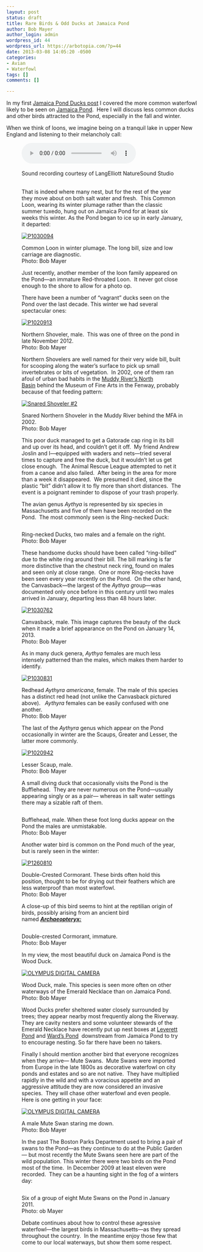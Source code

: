 ```yaml
---
layout: post
status: draft
title: Rare Birds & Odd Ducks at Jamaica Pond
author: Bob Mayer
author_login: admin
wordpress_id: 44
wordpress_url: https://arbotopia.com/?p=44
date: 2013-03-08 14:05:20 -0500
categories:
- Avian
- Waterfowl
tags: []
comments: []

---
```



<p>In my first&nbsp;<a href="https://web.archive.org/web/20140426115604/http://www.arbotopia.com/birdjamaica-pond-ducks/">Jamaica Pond Ducks post</a>&nbsp;I covered the more common waterfowl likely to be seen on&nbsp;<a href="https://web.archive.org/web/20140426115604/https://www.google.com/maps/ms?msa=0&amp;msid=217541233018515973334.0004d3f5dfbfb11f8bc5f&amp;ie=UTF8&amp;ll=42.309117,-71.112356&amp;spn=0.056111,0.080166&amp;t=m&amp;z=14&amp;vpsrc=6&amp;iwloc=0004d3f5e8b64e73efc5f" target="_blank" rel="noreferrer noopener">Jamaica Pond</a>.&nbsp; Here I will discuss less common ducks and other birds attracted to the Pond, especially in the fall and winter.</p>





<p>When we think of loons, we imagine being on a tranquil lake in upper New England and listening to their melancholy call:</p>


<p><!-- wp:audio {"id":356} --></p>
<figure class="wp-block-audio"><audio controls src="/images/2018/11/Com-Loon.wav"></audio><br />
<figcaption><br>Sound recording courtesy of LangElliott NatureSound Studio&nbsp;<br>&nbsp;</figcaption>

<p><!-- /wp:audio --></p>



<p>That is indeed where many nest, but for the rest of the year they move about on both salt water and fresh.&nbsp; This Common Loon, wearing its winter plumage rather than the classic summer tuxedo, hung out on Jamaica Pond for at least six weeks this winter. As the Pond began to ice up in early January, it departed:</p>


<p><!-- wp:image {"id":176,"linkDestination":"custom"} --></p>
 <a href="https://web.archive.org/web/20140426115604/http://www.arbotopia.com/rare-birds-odd-ducks-at-jamaica-pond/p1030094/"><img src="https://web.archive.org/web/20140426115604im_/http://www.arbotopia.com/wp-content/uploads/2013/02/P1030094.jpg" alt="P1030094" class="wp-image-176"/></a>





<p>Common Loon in winter plumage. The long bill, size and low carriage are diagnostic.<br>Photo: Bob Mayer</p>





<p>Just recently, another member of the loon family appeared on the Pond&mdash;an immature Red-throated Loon.&nbsp; It never got close enough to the shore to allow for a photo op.</p>





<p>There have been a number of &ldquo;vagrant&rdquo; ducks seen on the Pond over the last decade. This winter we had several spectacular ones:</p>


<p><!-- wp:image {"id":173,"linkDestination":"custom"} --></p>
 <a href="https://web.archive.org/web/20140426115604/http://www.arbotopia.com/rare-birds-odd-ducks-at-jamaica-pond/p1020913/"><img src="https://web.archive.org/web/20140426115604im_/http://www.arbotopia.com/wp-content/uploads/2013/01/P1020913.jpg" alt="P1020913" class="wp-image-173"/></a>





<p>Northern Shoveler, male.&nbsp; This was one of three on the pond in late November 2012.<br>Photo: Bob Mayer</p>





<p>Northern Shovelers are well named for their very wide bill, built for scooping along the water&rsquo;s surface to pick up small invertebrates or bits of vegetation.&nbsp; In 2002, one of them ran afoul of urban bad habits in the&nbsp;<a href="https://web.archive.org/web/20140426115604/https://www.google.com/maps/ms?msa=0&amp;msid=217541233018515973334.0004d3f5dfbfb11f8bc5f&amp;ie=UTF8&amp;ll=42.340854,-71.095555&amp;spn=0.007042,0.010021&amp;t=m&amp;z=17&amp;vpsrc=6&amp;iwloc=0004d6f87eeeb073c2c5c" target="_blank" rel="noreferrer noopener">Muddy River&rsquo;s North Basin</a>&nbsp;behind the Museum of Fine Arts in the Fenway, probably because of that feeding pattern:</p>


<p><!-- wp:image {"id":177,"linkDestination":"custom"} --></p>
 <a href="https://web.archive.org/web/20140426115604/http://www.arbotopia.com/rare-birds-odd-ducks-at-jamaica-pond/snared-shoveler-2/"><img src="https://web.archive.org/web/20140426115604im_/http://www.arbotopia.com/wp-content/uploads/2013/02/Snared-Shoveler-2.jpg" alt="Snared Shoveler #2" class="wp-image-177"/></a>





<p>Snared Northern Shoveler in the Muddy River behind the MFA in 2002.<br>Photo: Bob Mayer</p>





<p>This poor duck managed to get a Gatorade cap ring in its bill and up over its head, and couldn&rsquo;t get it off.&nbsp; My friend Andrew Joslin and I&mdash;equipped with waders and nets&mdash;tried several times to capture and free the duck, but it wouldn&rsquo;t let us get close enough.&nbsp; The Animal Rescue League attempted to net it from a canoe and also failed.&nbsp; After being in the area for more than a week it disappeared.&nbsp; We presumed it died, since the plastic &ldquo;bit&rdquo; didn&rsquo;t allow it to fly more than short distances.&nbsp; The event is a poignant reminder to dispose of your trash properly.</p>





<p>The avian genus<em>&nbsp;Aythya&nbsp;</em>is represented by six species in Massachusetts and five of them have been recorded on the Pond.&nbsp; The most commonly seen is the Ring-necked Duck:</p>


<p><!-- wp:image {"id":305} --></p>
 <img src="https://i0.wp.com/arbotopia.com/wp-content/uploads/2018/11/Ring-necked-DuckJPG.jpg?fit=525%2C398&amp;ssl=1" alt="" class="wp-image-305"/>





<p>Ring-necked Ducks, two males and a female on the right.<br>Photo: Bob Mayer</p>





<p>These handsome ducks should have been called &ldquo;ring-billed&rdquo; due to the white ring around their bill. The bill marking is far more distinctive than the chestnut neck ring, found on males and seen only at close range.&nbsp; One or more Ring-necks have been seen every year recently on the Pond.&nbsp; On the other hand, the Canvasback&mdash;the largest of the&nbsp;<em>Aythya g</em>roup&mdash;was documented only once before in this century until two males arrived in January, departing less than 48 hours later.</p>


<p><!-- wp:image {"id":183,"linkDestination":"custom"} --></p>
 <a href="https://web.archive.org/web/20140426115604/http://www.arbotopia.com/wp-content/uploads/2013/02/P1030762.jpg"><img src="https://web.archive.org/web/20140426115604im_/http://www.arbotopia.com/wp-content/uploads/2013/02/P1030762.jpg" alt="P1030762" class="wp-image-183"/></a>





<p>Canvasback, male. This image captures the beauty of the duck when it made a brief appearance on the Pond on January 14, 2013.<br>Photo: Bob Mayer</p>





<p>As in many duck genera,&nbsp;<em>Aythya</em>&nbsp;females are much less intensely patterned than the males, which makes them harder to identify.</p>


<p><!-- wp:image {"id":184,"linkDestination":"custom"} --></p>
 <a href="https://web.archive.org/web/20140426115604/http://www.arbotopia.com/wp-content/uploads/2013/02/P1030831.jpg"><img src="https://web.archive.org/web/20140426115604im_/http://www.arbotopia.com/wp-content/uploads/2013/02/P1030831.jpg" alt="P1030831" class="wp-image-184"/></a>





<p>Redhead&nbsp;<em>Aythyra americana</em>, female. The male of this species has a distinct red head (not unlike the Canvasback pictured above). &nbsp;&nbsp;<em>Aythyra</em>&nbsp;females can be easily confused with one another.<br>Photo: Bob Mayer</p>





<p>The last of the&nbsp;<em>Aythyra</em>&nbsp;genus which appear on the Pond occasionally in winter are the Scaups, Greater and Lesser, the latter more commonly.</p>


<p><!-- wp:image {"id":231,"linkDestination":"custom"} --></p>
 <a href="https://web.archive.org/web/20140426115604/http://www.arbotopia.com/wp-content/uploads/2013/02/P1020942.jpg"><img src="https://web.archive.org/web/20140426115604im_/http://www.arbotopia.com/wp-content/uploads/2013/02/P1020942.jpg" alt="P1020942" class="wp-image-231"/></a>





<p>Lesser Scaup, male.<br>Photo: Bob Mayer</p>





<p>A small diving duck that occasionally visits the Pond is the Bufflehead.&nbsp; They are never numerous on the Pond&mdash;usually appearing singly or as a pair&mdash; whereas in salt water settings there may a sizable raft of them.</p>


<p><!-- wp:image {"id":301} --></p>
 <img src="https://i0.wp.com/arbotopia.com/wp-content/uploads/2018/11/P1010836.jpg?fit=525%2C347&amp;ssl=1" alt="" class="wp-image-301"/>





<p>Bufflehead, male. When these foot long ducks appear on the Pond the males are unmistakable.<br>Photo: Bob Mayer</p>





<p>Another water bird is common on the Pond much of the year, but is rarely seen in the winter:</p>


<p><!-- wp:image {"id":187,"linkDestination":"custom"} --></p>
 <a href="https://web.archive.org/web/20140426115604/http://www.arbotopia.com/wp-content/uploads/2013/02/P1260810.jpg"><img src="https://web.archive.org/web/20140426115604im_/http://www.arbotopia.com/wp-content/uploads/2013/02/P1260810.jpg" alt="P1260810" class="wp-image-187"/></a>





<p>Double-Crested Cormorant. These birds often hold this position, thought to be for drying out their feathers which are less waterproof than most waterfowl.<br>Photo: Bob Mayer</p>





<p>A close-up of this bird seems to hint at the reptilian origin of birds, possibly arising from an ancient bird named&nbsp;<em><strong><a href="http://en.wikipedia.org/wiki/Archaeopteryx">Archaeopteryx:</a></strong></em></p>


<p><!-- wp:image {"id":302} --></p>
 <img src="https://i2.wp.com/arbotopia.com/wp-content/uploads/2018/11/P1030585.jpg?fit=525%2C434&amp;ssl=1" alt="" class="wp-image-302"/>





<p>Double-crested Cormorant, immature.&nbsp;<br>Photo: Bob Mayer</p>





<p>In my view, the most beautiful duck on Jamaica Pond is the Wood Duck.</p>


<p><!-- wp:image {"id":235,"linkDestination":"custom"} --></p>
 <a href="https://web.archive.org/web/20140426115604/http://www.arbotopia.com/wp-content/uploads/2013/02/P10100161.jpg"><img src="https://web.archive.org/web/20140426115604im_/http://www.arbotopia.com/wp-content/uploads/2013/02/P10100161.jpg" alt="OLYMPUS DIGITAL CAMERA" class="wp-image-235"/></a>





<p>Wood Duck, male. This species is seen more often on other waterways of the Emerald Necklace than on Jamaica Pond.<br>Photo: Bob Mayer</p>





<p>Wood Ducks prefer sheltered water closely surrounded by trees; they appear nearby most frequently along the Riverway.&nbsp; They are cavity nesters and some volunteer stewards of the Emerald Necklace have recently put up nest boxes at&nbsp;<a href="https://web.archive.org/web/20140426115604/https://www.google.com/maps/ms?msa=0&amp;msid=217541233018515973334.0004d3f5dfbfb11f8bc5f&amp;ie=UTF8&amp;t=m&amp;vpsrc=0&amp;ll=42.331726,-71.110489&amp;spn=0.006797,0.010021&amp;z=17&amp;iwloc=0004d6f8a02941187a98f" target="_blank" rel="noreferrer noopener">Leverett Pond</a>&nbsp;and&nbsp;<a href="https://web.archive.org/web/20140426115604/https://www.google.com/maps/ms?msa=0&amp;msid=217541233018515973334.0004d3f5dfbfb11f8bc5f&amp;ie=UTF8&amp;t=m&amp;vpsrc=6&amp;ll=42.325349,-71.120231&amp;spn=0.013596,0.020041&amp;z=16&amp;iwloc=0004d6f8a46be4dcf4fb1" target="_blank" rel="noreferrer noopener">Ward&rsquo;s Pond</a>&nbsp; downstream from Jamaica Pond to try to encourage nesting. So far there have been no takers.</p>





<p>Finally I should mention another bird that everyone recognizes when they arrive&mdash; Mute Swans.&nbsp; Mute Swans were imported from Europe in the late 1800s as decorative waterfowl on city ponds and estates and so are not native.&nbsp; They have multiplied rapidly in the wild and with a voracious appetite and an aggressive attitude they are now considered an invasive species.&nbsp; They will chase other waterfowl and even people. Here is one getting in your face:</p>


<p><!-- wp:image {"id":239,"linkDestination":"custom"} --></p>
 <a href="https://web.archive.org/web/20140426115604/http://www.arbotopia.com/wp-content/uploads/2013/02/P1010021.jpg"><img src="https://web.archive.org/web/20140426115604im_/http://www.arbotopia.com/wp-content/uploads/2013/02/P1010021.jpg" alt="OLYMPUS DIGITAL CAMERA" class="wp-image-239"/></a>





<p>A male Mute Swan staring me down.<br>Photo: Bob Mayer</p>





<p>In the past The Boston Parks Department used to bring a pair of swans to the Pond&mdash;as they continue to do at the Public Garden&mdash; but most recently the Mute Swans seen here are part of the wild population. This winter there were two birds on the Pond most of the time.&nbsp; In December 2009 at least eleven were recorded.&nbsp; They can be a haunting sight in the fog of a winters day:</p>


<p><!-- wp:image {"id":303} --></p>
 <img src="https://i1.wp.com/arbotopia.com/wp-content/uploads/2018/11/P1290387.jpg?fit=525%2C280&amp;ssl=1" alt="" class="wp-image-303"/>


<p><!-- wp:paragraph {"align":"left"} --></p>
<p style="text-align:left">Six of a group of eight Mute Swans on the Pond in January 2011.<br>Photo: ob Mayer</p>





<p>Debate continues about how to control these agressive waterfowl&mdash;the largest birds in Massachusetts&mdash;as they spread throughout the country.&nbsp; In the meantime enjoy those few that come to our local waterways, but show them some respect.</p>
